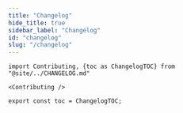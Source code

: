 ```yaml
---
title: "Changelog"
hide_title: true
sidebar_label: "Changelog"
id: "changelog"
slug: "/changelog"
---
```


```mdx-code-block
import Contributing, {toc as ChangelogTOC} from "@site/../CHANGELOG.md"

<Contributing />

export const toc = ChangelogTOC;
```